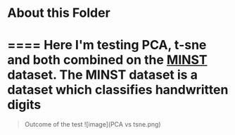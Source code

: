# About this Folder
====
Here I'm testing PCA, t-sne and both combined on the [MINST](http://yann.lecun.com/exdb/mnist/) dataset.
The MINST dataset is a dataset which classifies handwritten digits
======
>Outcome of the test
>![image](PCA vs tsne.png)
